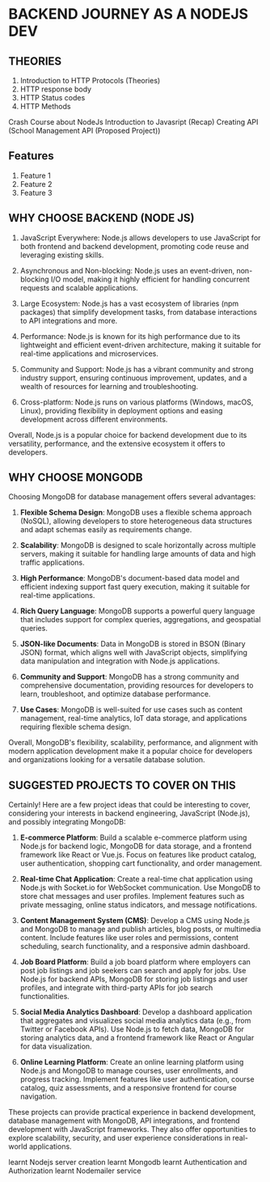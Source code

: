 # BACKEND JOURNEY AS A NODEJS DEV



## THEORIES 
1. Introduction to HTTP Protocols (Theories)
2. HTTP response body 
3. HTTP Status codes 
4. HTTP Methods


Crash Course about NodeJs
Introduction to Javasript (Recap)
Creating API (School Management API (Proposed Project))

## Features
1. Feature 1
2. Feature 2
3. Feature 3

## WHY CHOOSE BACKEND (NODE JS)
1. JavaScript Everywhere: Node.js allows developers to use JavaScript for both frontend and backend development, promoting code reuse and leveraging existing skills.

2. Asynchronous and Non-blocking: Node.js uses an event-driven, non-blocking I/O model, making it highly efficient for handling concurrent requests and scalable applications.

3. Large Ecosystem: Node.js has a vast ecosystem of libraries (npm packages) that simplify development tasks, from database interactions to API integrations and more.

4. Performance: Node.js is known for its high performance due to its lightweight and efficient event-driven architecture, making it suitable for real-time applications and microservices.

5. Community and Support: Node.js has a vibrant community and strong industry support, ensuring continuous improvement, updates, and a wealth of resources for learning and troubleshooting.

6. Cross-platform: Node.js runs on various platforms (Windows, macOS, Linux), providing flexibility in deployment options and easing development across different environments.

Overall, Node.js is a popular choice for backend development due to its versatility, performance, and the extensive ecosystem it offers to developers.

## WHY CHOOSE MONGODB

Choosing MongoDB for database management offers several advantages:

1. **Flexible Schema Design**: MongoDB uses a flexible schema approach (NoSQL), allowing developers to store heterogeneous data structures and adapt schemas easily as requirements change.

2. **Scalability**: MongoDB is designed to scale horizontally across multiple servers, making it suitable for handling large amounts of data and high traffic applications.

3. **High Performance**: MongoDB's document-based data model and efficient indexing support fast query execution, making it suitable for real-time applications.

4. **Rich Query Language**: MongoDB supports a powerful query language that includes support for complex queries, aggregations, and geospatial queries.

5. **JSON-like Documents**: Data in MongoDB is stored in BSON (Binary JSON) format, which aligns well with JavaScript objects, simplifying data manipulation and integration with Node.js applications.

6. **Community and Support**: MongoDB has a strong community and comprehensive documentation, providing resources for developers to learn, troubleshoot, and optimize database performance.

7. **Use Cases**: MongoDB is well-suited for use cases such as content management, real-time analytics, IoT data storage, and applications requiring flexible schema design.

Overall, MongoDB's flexibility, scalability, performance, and alignment with modern application development make it a popular choice for developers and organizations looking for a versatile database solution.

## SUGGESTED PROJECTS TO COVER ON THIS 

Certainly! Here are a few project ideas that could be interesting to cover, considering your interests in backend engineering, JavaScript (Node.js), and possibly integrating MongoDB:

1. **E-commerce Platform**: Build a scalable e-commerce platform using Node.js for backend logic, MongoDB for data storage, and a frontend framework like React or Vue.js. Focus on features like product catalog, user authentication, shopping cart functionality, and order management.

2. **Real-time Chat Application**: Create a real-time chat application using Node.js with Socket.io for WebSocket communication. Use MongoDB to store chat messages and user profiles. Implement features such as private messaging, online status indicators, and message notifications.

3. **Content Management System (CMS)**: Develop a CMS using Node.js and MongoDB to manage and publish articles, blog posts, or multimedia content. Include features like user roles and permissions, content scheduling, search functionality, and a responsive admin dashboard.

4. **Job Board Platform**: Build a job board platform where employers can post job listings and job seekers can search and apply for jobs. Use Node.js for backend APIs, MongoDB for storing job listings and user profiles, and integrate with third-party APIs for job search functionalities.

5. **Social Media Analytics Dashboard**: Develop a dashboard application that aggregates and visualizes social media analytics data (e.g., from Twitter or Facebook APIs). Use Node.js to fetch data, MongoDB for storing analytics data, and a frontend framework like React or Angular for data visualization.

6. **Online Learning Platform**: Create an online learning platform using Node.js and MongoDB to manage courses, user enrollments, and progress tracking. Implement features like user authentication, course catalog, quiz assessments, and a responsive frontend for course navigation.

These projects can provide practical experience in backend development, database management with MongoDB, API integrations, and frontend development with JavaScript frameworks. They also offer opportunities to explore scalability, security, and user experience considerations in real-world applications.


learnt Nodejs server creation 
learnt Mongodb 
learnt Authentication and Authorization 
learnt Nodemailer service 


